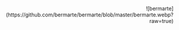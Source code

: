 <p align="right">
![bermarte](https://github.com/bermarte/bermarte/blob/master/bermarte.webp?raw=true)
</p>
<!--

**bermarte/bermarte** is a ✨ _special_ ✨ repository because its `README.md` (this file) appears on your GitHub profile.
### Hi there 👋
[![HitCount](http://hits.dwyl.com/bermarte/bermarte.svg)](http://hits.dwyl.com/bermarte/)

Here are some ideas to get you started:

- 🔭 I’m currently working on ...
- 🌱 I’m currently learning ...
- 👯 I’m looking to collaborate on ...
- 🤔 I’m looking for help with ...
- 💬 Ask me about ...
- 📫 How to reach me: ...
- 😄 Pronouns: ...
- ⚡ Fun fact: ...
-->
